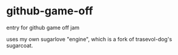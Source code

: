 # github-game-off
entry for github game off jam

uses my own sugarlove "engine", which is a fork of trasevol-dog's sugarcoat.